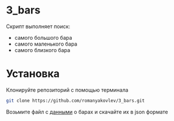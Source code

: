 # 3_bars

Скрипт выполняет поиск:
- самого большого бара
- самого маленького бара
- самого близкого бара

# Установка

Клонируйте репозиторий с помощью терминала
```sh
git clone https://github.com/romanyakovlev/3_bars.git
```
Возьмите файл с [данными](http://data.mos.ru/opendata/7710881420-bary) о барах и скачайте их в json формате
